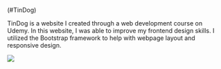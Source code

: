 (#TinDog)

TinDog is a website I created through a web development course on Udemy. 
In this website, I was able to improve my frontend design skills.
I utilized the Bootstrap framework to help with webpage layout and responsive design.

![](TinDog.gif)
